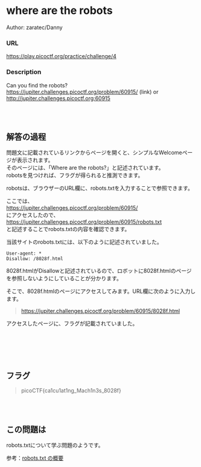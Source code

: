 # where are the robots
Author: zaratec/Danny  

### URL
https://play.picoctf.org/practice/challenge/4  

### Description
Can you find the robots? https://jupiter.challenges.picoctf.org/problem/60915/ (link) or http://jupiter.challenges.picoctf.org:60915  

<br>
<br>

## 解答の過程
問題文に記載されているリンクからページを開くと、シンプルなWelcomeページが表示されます。  
そのページには、「Where are the robots?」と記述されています。  
robotsを見つければ、フラグが得られると推測できます。  

robotsは、ブラウザーのURL欄に、robots.txtを入力することで参照できます。  

ここでは、  
https://jupiter.challenges.picoctf.org/problem/60915/  
にアクセスしたので、  
https://jupiter.challenges.picoctf.org/problem/60915/robots.txt  
と記述することでrobots.txtの内容を確認できます。  

当該サイトのrobots.txtには、以下のように記述されていました。  
```
User-agent: *
Disallow: /8028f.html
```
8028f.htmlがDisallowと記述されているので、ロボットに8028f.htmlのページを参照しないようにしていることが分かります。  

そこで、8028f.htmlのページにアクセスしてみます。URL欄に次のように入力します。  
> https://jupiter.challenges.picoctf.org/problem/60915/8028f.html


アクセスしたページに、フラグが記載されていました。

<br>
<br>
<br>
<br>

## フラグ
> picoCTF{ca1cu1at1ng_Mach1n3s_8028f}

<br>
<br>

## この問題は
robots.txtについて学ぶ問題のようです。  

参考：[robots.txt の概要](https://developers.google.com/search/docs/crawling-indexing/robots/intro?hl=ja)  
